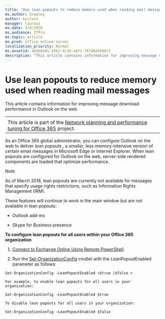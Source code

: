 ```yaml
---
title: "Use lean popouts to reduce memory used when reading mail messages"
ms.author: krowley
author: kccross
manager: laurawi
ms.date: 3/8/2018
ms.audience: ITPro
ms.topic: article
ms.prod: office-online-server
localization_priority: Normal
ms.assetid: a6d6ba01-2562-4c3d-a8f1-78748dd506cf
description: "This article contains information for improving message download performance in Outlook on the web."
---
```


# Use lean popouts to reduce memory used when reading mail messages

This article contains information for improving message download performance in Outlook on the web.
  
||
|:-----|
||
|This article is part of the [Network planning and performance tuning for Office 365](https://aka.ms/tune) project. ||
   
As an Office 365 global administrator, you can configure Outlook on the web to deliver  *lean popouts*  , a smaller, less memory-intensive version of certain email messages in Microsoft Edge or Internet Explorer. When lean popouts are configured for Outlook on the web, server-side rendered components are loaded that optimize performance. 
  
> [!NOTE]
> As of March 2018, lean popouts are currently not available for messages that specify usage rights restrictions, such as Information Rights Management (IRM). 
  
These features will continue to work in the main window but are not available in lean popouts:
  
- Outlook add-ins
    
- Skype for Business presence
    
 **To configure lean popouts for all users within your Office 365 organization**
  
1. [Connect to Exchange Online Using Remote PowerShell](http://technet.microsoft.com/library/jj984289%28v=exchg.150%29.aspx ).
    
2. Run the [Set-OrganizationConfig](https://technet.microsoft.com/library/aa997443%28v=exchg.160%29.aspx) cmdlet with the LeanPopoutEnabled parameter as follows: 
    
  ```
  Set-OrganizationConfig -LeanPopoutEnabled <$true |$false >
  ```

    For example, to enable lean popouts for all users in your organization:
    
  ```
  Set-OrganizationConfig -LeanPopoutEnabled $true
  ```

    To disable lean popouts for all users in your organization:
    
  ```
  Set-OrganizationConfig -LeanPopoutEnabled $false
  ```


